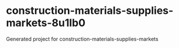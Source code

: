 # construction-materials-supplies-markets-8u1lb0
Generated project for construction-materials-supplies-markets
